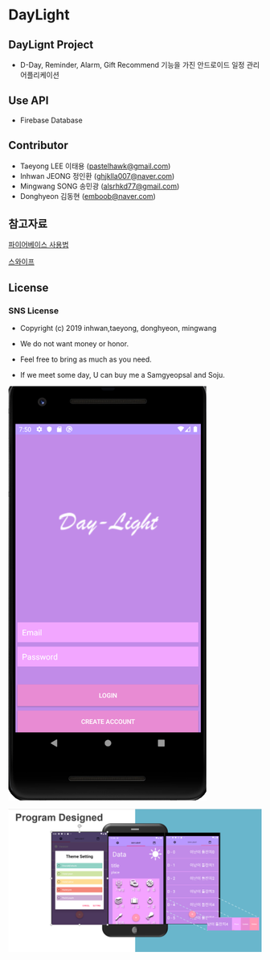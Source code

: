 # DayLight
## DayLignt Project
- D-Day, Reminder, Alarm, Gift Recommend 기능을 가진 안드로이드 일정 관리 어플리케이션

## Use API
- Firebase Database


## Contributor
- Taeyong LEE 이태용 (pastelhawk@gmail.com)
- Inhwan JEONG 정인환 (ghjklla007@naver.com)
- Mingwang SONG 송민광 (alsrhkd77@gmail.com)
- Donghyeon 김동현 (emboob@naver.com)


## 참고자료
[파이어베이스 사용법](https://github.com/yongjjang/Study/blob/master/3%E1%84%92%E1%85%A1%E1%86%A8%E1%84%82%E1%85%A7%E1%86%AB%202%E1%84%92%E1%85%A1%E1%86%A8%E1%84%80%E1%85%B5/%EB%8D%B0%EC%9D%B4%ED%84%B0%EB%B2%A0%EC%9D%B4%EC%8A%A4%EC%9D%91%EC%9A%A9/Firebase.md)


[스와이프 ](https://github.com/chthai64/SwipeRevealLayout) 



## License
### SNS License
- Copyright (c) 2019 inhwan,taeyong, donghyeon, mingwang  

- We do not want money or honor.
- Feel free to bring as much as you need.
- If we meet some day, U can buy me a Samgyeopsal and Soju.

![./login.png](./login.png)

![./work.PNG](./work.PNG)
